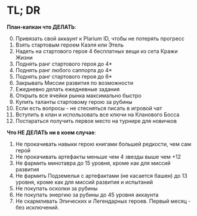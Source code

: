 # TL; DR
**План-капкан что ДЕЛАТЬ**:

0. Привязать свой аккаунт к Plarium ID, чтобы не потерять прогресс
1. Взять стартовым героем Каэля или Этель
2. Надеть на стартового героя 4 бесплатных вещи из сета Кражи Жизни
3. Поднять ранг стартового героя до 4*
4. Поднять ранг любого саппорта до 4*
5. Поднять ранг стартового героя до 6*
6. Закрывать Миссии развития по возможности
7. Ежедневно делать ежедневные задания
8. Открыть все ячейки рынка максимально быстро
9. Купить таланты стартовому герою за рубины
10. Если есть вопросы - не стесняться писать в игровой чат
11. Вступить в клан и использовать все ключи на Кланового Босса
12. Постараться получить первое место на турнире для новичков



**Что НЕ ДЕЛАТЬ ни в коем случае**:

1. Не прокачивать навыки герою книгами большей редкости, чем сам герой
2. Не прокачивать артефакты меньше чем 4 звезды выше чем +12
3. Не фармить минотавра до 15 уровня, кроме как для миссий развития
4. Не фармить Подземелья с артефактами (не касается башен) до 13 уровня, кроме как для миссий развития и испытаний
5. Не покупать осколки за рубины
6. Не покупать энергию за рубины до 45 уровня аккаунта
7. Не скармливать Эпических и Легендарных героев. Первый месяц - без исключений. 

